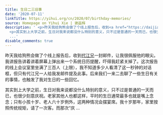 ```yaml
---
title: 生日二三旧事
date: '2020-07-11'
linkTitle: https://yihui.org/cn/2020/07/birthday-memories/
source: Homepage on Yihui Xie | 谢益辉
description: ' <p>昨天我给狗熊会做了个线上报告后，收到<a href="https://daijiang.name">代江兄</a>一封邮件，让我很佩服他的眼尖。我讲报告讲着讲着屏幕上弹出来一个系统日历提醒，吓得我赶紧关掉了。这次报告的线上会议室里坐满了三百人（上限），我不知道多少人看清了这一秒钟的对话框，但只有代江兄一人给我发邮件提及此事。后来我们一来二去聊了一些生日有关的事情，也触发了我对生日的一些回忆。</p>
  <p>其实到上大学之前，生日对我来说都没什么特别的意义，只不过是普通的一天而已，也很少刻意庆祝。老家其他人也都这样，平时的生日通常最多也就是嘴上念念；只有小孩十岁、老人六十岁例外，这两种情况会摆宴席。我十岁那年，家里按照传统规矩，请了一次客。而那次“庆
  ...'
disable_comments: true
---
```

 <p>昨天我给狗熊会做了个线上报告后，收到<a href="https://daijiang.name">代江兄</a>一封邮件，让我很佩服他的眼尖。我讲报告讲着讲着屏幕上弹出来一个系统日历提醒，吓得我赶紧关掉了。这次报告的线上会议室里坐满了三百人（上限），我不知道多少人看清了这一秒钟的对话框，但只有代江兄一人给我发邮件提及此事。后来我们一来二去聊了一些生日有关的事情，也触发了我对生日的一些回忆。</p> <p>其实到上大学之前，生日对我来说都没什么特别的意义，只不过是普通的一天而已，也很少刻意庆祝。老家其他人也都这样，平时的生日通常最多也就是嘴上念念；只有小孩十岁、老人六十岁例外，这两种情况会摆宴席。我十岁那年，家里按照传统规矩，请了一次客。而那次“庆 ...